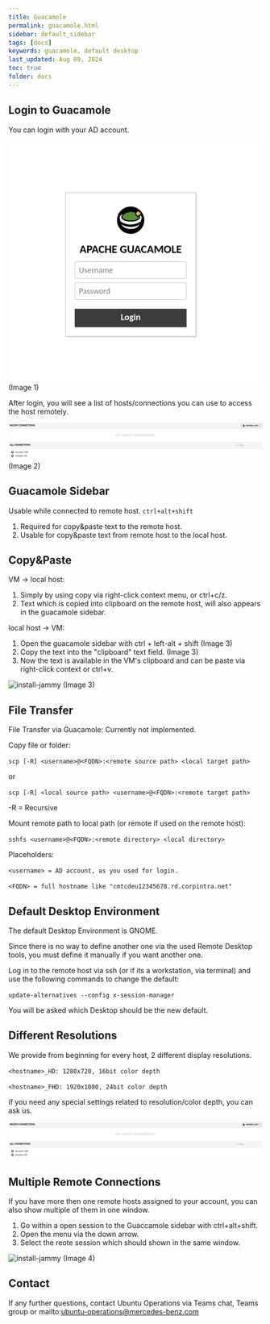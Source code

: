 ```yaml
---
title: Guacamole
permalink: guacamole.html
sidebar: default_sidebar
tags: [docs]
keywords: guacamole, default desktop
last_updated: Aug 09, 2024
toc: true
folder: docs
---
```


## Login to Guacamole

You can login with your AD account.

![install-jammy](images/docs/guacamole/1.png)
(Image 1)

After login, you will see a list of hosts/connections you can use to access the host remotely.
 
![install-jammy](images/docs/guacamole/2.png)
(Image 2)


## Guacamole Sidebar

Usable while connected to remote host.
```ctrl+alt+shift```

1. Required for copy&paste text to the remote host.
2. Usable for copy&paste text from remote host to the local host.


## Copy&Paste

VM -> local host:
1. Simply by using copy via right-click context menu, or ctrl+c/z.
2. Text which is copied into clipboard on the remote host, will also appears in the guacamole sidebar. 

local host -> VM:
1. Open the guacamole sidebar with ctrl + left-alt + shift (Image 3)
2. Copy the text into the "clipboard" text field. (Image 3)
3. Now the text is available in the VM's clipboard and can be paste via right-click context or ctrl+v.


![install-jammy](images/docs/guacamole/3.png)
(Image 3)


## File Transfer

File Transfer via Guacamole: Currently not implemented.

Copy file or folder:

```scp [-R] <username>@<FQDN>:<remote source path> <local target path>```

or

```scp [-R] <local source path> <username>@<FQDN>:<remote target path>```

-R = Recursive


Mount remote path to local path (or remote if used on the remote host):

```sshfs <username>@<FQDN>:<remote directory> <local directory>```


Placeholders:

```<username> = AD account, as you used for login.```

```<FQDN> = full hostname like "cmtcdeu12345678.rd.corpintra.net"```



## Default Desktop Environment

The default Desktop Environment is GNOME.

Since there is no way to define another one via the used Remote Desktop tools, you must define it manually if you want another one.


Log in to the remote host via ssh (or if its a workstation, via terminal) and use the following commands to change the default:

```update-alternatives --config x-session-manager```

You will be asked which Desktop should be the new default.



## Different Resolutions

We provide from beginning for every host, 2 different display resolutions.

```<hostname>_HD: 1280x720, 16bit color depth```

```<hostname>_FHD: 1920x1080, 24bit color depth```

if you need any special settings related to resolution/color depth, you can ask us.

![install-jammy](images/docs/guacamole/2.png)



## Multiple Remote Connections

If you have more then one remote hosts assigned to your account, you can also show multiple of them in one window.

1. Go within a open session to the Guaccamole sidebar with ctrl+alt+shift.
2. Open the menu via the down arrow.
3. Select the reote session which should shown in the same window.

![install-jammy](images/docs/guacamole/3.png)
(Image 4)


## Contact

If any further questions, contact Ubuntu Operations via Teams chat, Teams group or mailto:ubuntu-operations@mercedes-benz.com

